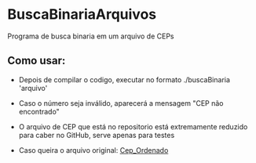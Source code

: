# BuscaBinariaArquivos
Programa de busca binaria em um arquivo de CEPs

## Como usar:

* Depois de compilar o codigo, executar no formato ./buscaBinaria 'arquivo'

* Caso o número seja inválido, aparecerá a mensagem "CEP não encontrado"

* O arquivo de CEP que está no repositorio está extremamente reduzido para caber no GitHub, serve apenas para testes

* Caso queira o arquivo original: [Cep_Ordenado](https://drive.google.com/file/d/1GxfaSah2gAKgfbZngIdaiUj0sd8FdxBR/view?usp=sharing)
